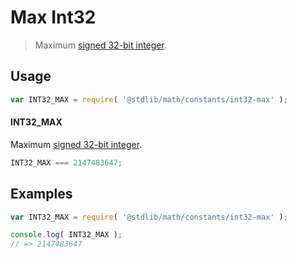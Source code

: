 # Max Int32

> Maximum [signed 32-bit integer][max-int32].

<section class="usage">

## Usage

``` javascript
var INT32_MAX = require( '@stdlib/math/constants/int32-max' );
```

#### INT32_MAX

Maximum [signed 32-bit integer][max-int32].

``` javascript
INT32_MAX === 2147483647;
```

<!-- </usage> -->


<section class="examples">

## Examples

<!-- TODO: better example -->

``` javascript
var INT32_MAX = require( '@stdlib/math/constants/int32-max' );

console.log( INT32_MAX );
// => 2147483647
```

<!-- </examples> -->


<section class="links">

[max-int32]: http://en.wikipedia.org/wiki/2147483647

<!-- </links> -->
